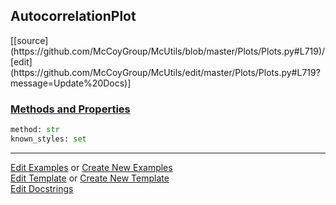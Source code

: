 ## <a id="McUtils.Plots.Plots.AutocorrelationPlot">AutocorrelationPlot</a> 
<div class="docs-source-link" markdown="1">
[[source](https://github.com/McCoyGroup/McUtils/blob/master/Plots/Plots.py#L719)/[edit](https://github.com/McCoyGroup/McUtils/edit/master/Plots/Plots.py#L719?message=Update%20Docs)]
</div>



<div class="collapsible-section">
 <div class="collapsible-section collapsible-section-header" markdown="1">
 
### <a class="collapse-link" data-toggle="collapse" href="#methods">Methods and Properties</a> <a class="float-right" data-toggle="collapse" href="#methods"><i class="fa fa-chevron-down"></i></a>

 </div>
 <div class="collapsible-section collapsible-section-body collapse" id="methods" markdown="1">

```python
method: str
known_styles: set
```


 </div>
</div>




___

[Edit Examples](https://github.com/McCoyGroup/McUtils/edit/gh-pages/ci/examples/McUtils/Plots/Plots/AutocorrelationPlot.md) or 
[Create New Examples](https://github.com/McCoyGroup/McUtils/new/gh-pages/?filename=ci/examples/McUtils/Plots/Plots/AutocorrelationPlot.md) <br/>
[Edit Template](https://github.com/McCoyGroup/McUtils/edit/gh-pages/ci/docs/McUtils/Plots/Plots/AutocorrelationPlot.md) or 
[Create New Template](https://github.com/McCoyGroup/McUtils/new/gh-pages/?filename=ci/docs/templates/McUtils/Plots/Plots/AutocorrelationPlot.md) <br/>
[Edit Docstrings](https://github.com/McCoyGroup/McUtils/edit/master/Plots/Plots.py#L719?message=Update%20Docs)